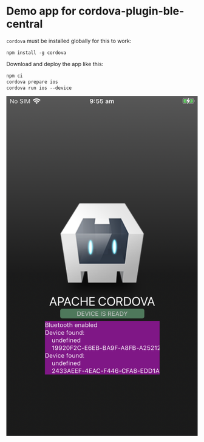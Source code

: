 # Demo app for cordova-plugin-ble-central

`cordova` must be installed globally for this to work:
```
npm install -g cordova
```

Download and deploy the app like this:
```
npm ci
cordova prepare ios
cordova run ios --device
```

![Example screenshot](screenshot.png)